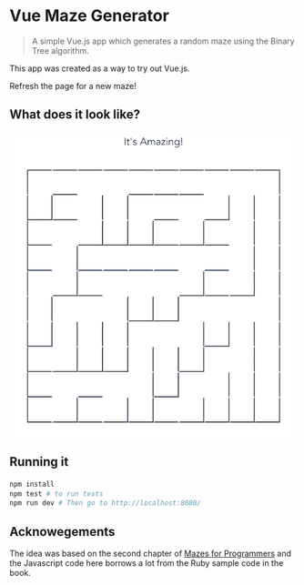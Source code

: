 # Vue Maze Generator

> A simple Vue.js app which generates a random maze using the Binary Tree algorithm.

This app was created as a way to try out Vue.js.

Refresh the page for a new maze!

## What does it look like?

![A picture of a maze](maze.png?raw=true "It's Amazing!")

## Running it

``` bash
npm install
npm test # to run tests
npm run dev # Then go to http://localhost:8080/
```

## Acknowegements

The idea was based on the second chapter of [Mazes for Programmers](https://pragprog.com/book/jbmaze/mazes-for-programmers) and the Javascript code here borrows a lot from the Ruby sample code in the book.
